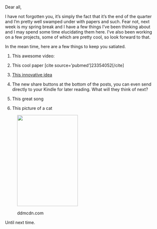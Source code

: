 Dear all,



I have not forgotten you, it&#8217;s simply the fact that it&#8217;s the end of the quarter and I&#8217;m pretty well swamped under with papers and such. Fear not, next week is my spring break and I have a few things I&#8217;ve been thinking about and I may spend some time elucidating them here. I&#8217;ve also been working on a few projects, some of which are pretty cool, so look forward to that.



In the mean time, here are a few things to keep you satiated.



1. This awesome video:







2. This cool paper [cite source=&#8217;pubmed&#8217;]23354052[/cite]



3. <a title="The Economist" href="http://www.economist.com/news/finance-and-economics/21572231-new-way-financing-public-services-gains-momentum-commerce-and-conscience" target="_blank">This innovative idea</a>



4. The new share buttons at the bottom of the posts, you can even send directly to your Kindle for later reading. What will they think of next?



5. This great song







6. This picture of a cat

<figure style="width: 200px" class="wp-caption alignnone">

<img alt="" src="http://static.ddmcdn.com/gif/how-to-solve-cat-behavior-problems-13.jpg" width="200" height="300" /><figcaption class="wp-caption-text">ddmcdn.com</figcaption></figure> 







Until next time.

